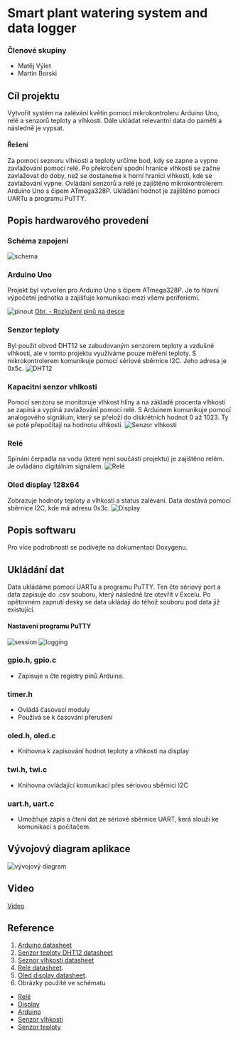# Smart plant watering system and data logger

### Členové skupiny
 - Matěj Výlet
 - Martin Borski

## Cíl projektu
 Vytvořit systém na zalévání květin pomocí mikrokontroleru Arduino Uno, relé a senzorů teploty a vlhkosti. Dále ukládat relevantní data do paměti a následně je vypsat.


#### Řešení
 Za pomoci seznoru vlhkosti a teploty určíme bod, kdy se zapne a vypne zavlažování pomocí relé. 
Po překročení spodní hranice vlhkosti se začne zavlažovat do doby, než se dostaneme k horní hranici vlhkosti, kde se zavlažování vypne. Ovládání senzorů a relé je zajištěno mikrokontrolerem Arduino Uno s čipem ATmega328P. Ukládání hodnot je zajištěno pomocí UARTu a programu PuTTY.

## Popis hardwarového provedení
### Schéma zapojení
![schema](https://github.com/Matej-Vylet/digital-electronics-2/assets/124773189/29c24e20-eb0a-469f-86a1-0b721720bd9e)




### Arduino Uno
Projekt byl vytvořen pro Arduino Uno s čipem ATmega328P. Je to hlavní výpočetní jednotka a zajišťuje komunikaci mezi všemi periferiemi. 

![pinout](https://docs.arduino.cc/static/2b141eb1cfe6f465a949c203e4af1b5f/A000066-pinout.png)
[Obr. - Rozložení pinů na desce](https://docs.arduino.cc/hardware/uno-rev3)




### Senzor teploty
Byl použit obvod DHT12 se zabudovaným senzorem teploty a vzdušné vlhkosti, ale v tomto projektu využíváme pouze měření teploty. S mikrokontrolerem komunikuje pomocí sériové sběrnice I2C. Jeho adresa je 0x5c.
![DHT12](https://github.com/Matej-Vylet/digital-electronics-2/assets/124773189/8d7d2df3-afcf-4010-a112-27c3d926d82d)




### Kapacitní senzor vhlkosti
Pomocí senzoru se monitoruje vlhkost hlíny a na základě procenta vlhkosti se zapíná a vypíná zavlažování pomocí relé. S Arduinem komunikuje pomocí analogového signálum, který se přeloží do diskrétních hodnot 0 až 1023. Ty se poté přepočítají na hodnotu vlhkosti.
![Senzor vlhkosti](https://github.com/Matej-Vylet/digital-electronics-2/assets/124773189/53a7a830-1072-40e3-a36a-d71ce7ea70e7)


### Relé
Spínání čerpadla na vodu (které není součástí projektu) je zajištěno relém. Je ovládáno digitálním signálem.
![Relé](https://github.com/Matej-Vylet/digital-electronics-2/assets/124773189/acbff0cf-3f77-4832-a41a-3b04d55694f8)


### Oled display 128x64
Zobrazuje hodnoty teploty a vlhkosti a status zalévání. Data dostává pomocí sběrnice I2C, kde má adresu 0x3c.
![Display](https://github.com/Matej-Vylet/digital-electronics-2/assets/124773189/3a8ec688-a55e-483b-97d3-d78d2285eaf7)









## Popis softwaru
Pro více podrobností se podívejte na dokumentaci Doxygenu.

## Ukládání dat
Data ukládáme pomocí UARTu a programu PuTTY. Ten čte sériový port a data zapisuje do .csv souboru, který následně lze otevřít v Excelu. Po opětovném zapnutí desky se data ukládají do téhož souboru pod data již existující.

#### Nastavení programu PuTTY
![session](https://github.com/Matej-Vylet/digital-electronics-2/assets/124773189/36b0be4a-0fbe-4d14-8bdb-0db85694d950)
![logging](https://github.com/Matej-Vylet/digital-electronics-2/assets/124773189/d7193cca-7fed-4e6f-8c59-5745243bb8db)


### gpio.h, gpio.c
- Zapisuje a čte registry pinů Arduina.
### timer.h
- Ovládá časovací moduly
- Používá se k časování přerušení
### oled.h, oled.c
- Knihovna k zapisování hodnot teploty a vlhkosti na display
### twi.h, twi.c
- Knihovna ovládající komunikaci přes sériovou sběrnici I2C
### uart.h, uart.c
- Umožňuje zápis a čtení dat ze sériové sběrnice UART, kerá slouží ke komunikaci s počítačem.

## Vývojový diagram aplikace
![vývojový diagram](https://github.com/Matej-Vylet/digital-electronics-2/assets/124773189/470273a2-88b7-4f4f-8d6e-2b0313c95bd9)


## Video
[Video](https://www.youtube.com/watch?v=iqaxpEFCBaQ)

## Reference
1. [Arduino datasheet](https://ww1.microchip.com/downloads/en/DeviceDoc/Atmel-7810-Automotive-Microcontrollers-ATmega328P_Datasheet.pdf)
2. [Senzor teploty DHT12 datasheet](https://datasheetspdf.com/pdf-file/1147840/Aosong/DHT12/1)
3. [Seznor vlhkosti datasheet](https://www.sigmaelectronica.net/wp-content/uploads/2018/04/sen0193-humedad-de-suelos.pdf)
4. [Relé datasheet](https://dratek.cz/docs/produkty/0/919/songle_srd.pdf).
5. [Oled display datasheet](https://www.datasheethub.com/wp-content/uploads/2022/08/SSD1306.pdf).
6. Obrázky použité ve schématu
- [Relé](https://europe1.discourse-cdn.com/arduino/original/4X/9/a/5/9a5829473ecd54e508efe20b8e9bf333eed36795.jpeg)
- [Display](https://www.circuitgeeks.com/wp-content/uploads/2021/07/I2C-OLED-Display-pinout.png)
- [Arduino](https://github.com/Matej-Vylet/digital-electronics-2/blob/main/Projekt_watering/arduino.png)
- [Senzor vlhkosti](https://img.fruugo.com/product/3/60/169151603_max.jpg)
- [Senzor teploty](https://cu.lnwfile.com/_/cu/_raw/d1/q1/qq.gif)



